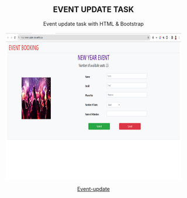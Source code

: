 <h2 align="center">EVENT UPDATE TASK </h2>

<p align="center"> Event update task with HTML & Bootstrap
<br>
 <br> <img align="center" src="./Asset/EVENT-UPDATE TASK.png" alt="" style="width: 30rem; height: 25rem" />
 <br>
<br>
<a href="https://event-update-task.netlify.app/" target="_blank">Event-update</a>
</p>


 

